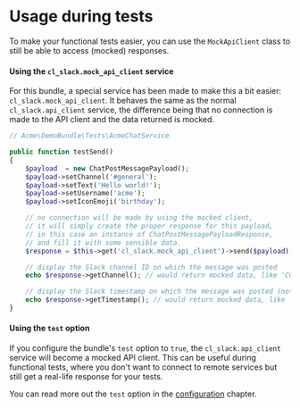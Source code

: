 # Usage during tests

To make your functional tests easier, you can use the `MockApiClient` class to still be able
to access (mocked) responses.


#### Using the `cl_slack.mock_api_client` service

For this bundle, a special service has been made to make this a bit easier: `cl_slack.mock_api_client`.
It behaves the same as the normal `cl_slack.api_client` service, the difference being that no
connection is made to the API client and the data returned is mocked.

```php
// Acme\DemoBundle\Tests\AcmeChatService

public function testSend()
{
    $payload  = new ChatPostMessagePayload();
    $payload->setChannel('#general');
    $payload->setText('Hello world!');
    $payload->setUsername('acme');
    $payload->setIconEmoji('birthday');

    // no connection will be made by using the mocked client,
    // it will simply create the proper response for this payload,
    // in this case an instance of ChatPostMessagePayloadResponse,
    // and fill it with some sensible data.
    $response = $this->get('cl_slack.mock_api_client')->send($payload);

    // display the Slack channel ID on which the message was posted
    echo $response->getChannel(); // would return mocked data, like 'C01234567'

    // display the Slack timestamp on which the message was posted (note: NON-unix timestamp!)
    echo $response->getTimestamp(); // would return mocked data, like '12345678.12345678'
}
```

#### Using the `test` option

If you configure the bundle's `test` option to `true`, the `cl_slack.api_client` service will become a mocked
API client. This can be useful during functional tests, where you don't want to connect to remote services
but still get a real-life response for your tests.

You can read more out the `test` option in the [configuration](https://github.com/displayce/slackBundle/blob/master/Resources/doc/configuration.md) chapter.
